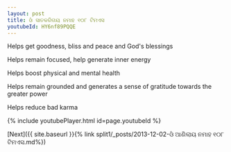 ```yaml
---
layout: post
title: ଓଁ ସାତକରିତାୟ ନମାହ ୧୦୮ ଟିମଏସ
youtubeId: HY6nf89PQQE
---
```

 
 
Helps get goodness, bliss and peace and God's blessings
 
Helps remain focused, help generate inner energy 
 
Helps boost physical and mental health 
 
Helps remain grounded and generates a sense of gratitude towards the greater power 
 
Helps reduce bad karma
 
 
 
 


{% include youtubePlayer.html id=page.youtubeId %}
 
[Next]({{ site.baseurl }}{% link  split1/_posts/2013-12-02-ଓଁ ଆଣିଲାୟ ନମାହ ୧୦୮ ଟିମଏସ.md%})
 

